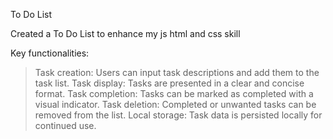To Do List

Created a To Do List to enhance my js html and css skill

Key functionalities:
>Task creation: Users can input task descriptions and add them to the task list.
>Task display: Tasks are presented in a clear and concise format.
>Task completion: Tasks can be marked as completed with a visual indicator.
>Task deletion: Completed or unwanted tasks can be removed from the list.
>Local storage: Task data is persisted locally for continued use.